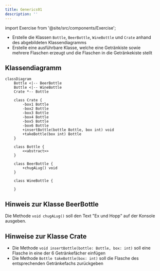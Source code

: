 ```yaml
---
title: Generics01
description: ''
---
```


import Exercise from '@site/src/components/Exercise';

- Erstelle die Klassen `Bottle`, `BeerBottle`, `WineBottle` und `Crate` anhand
  des abgebildeten Klassendiagramms
- Erstelle eine ausführbare Klasse, welche eine Getränkiste sowie mehrere
  Flaschen erzeugt und die Flaschen in die Getränkekiste stellt

## Klassendiagramm
```mermaid
classDiagram
    Bottle <|-- BeerBottle
    Bottle <|-- WineBottle
    Crate *-- Bottle

    class Crate {
        -box1 Bottle
        -box2 Bottle
        -box3 Bottle
        -box4 Bottle
        -box5 Bottle
        -box6 Bottle
        +insertBottle(bottle Bottle, box int) void
        +takeBottle(box int) Bottle
    }

    class Bottle {
        <<abstract>>
    }

    class BeerBottle {
        +chugALug() void
    }

    class WineBottle {

    }
```

## Hinweis zur Klasse BeerBottle
Die Methode `void chugALug()` soll den Text "Ex und Hopp" auf der Konsole ausgeben.

## Hinweise zur Klasse Crate
- Die Methode `void insertBottle(bottle: Bottle, box: int)` soll eine Flasche in eine der 6
  Getränkefächer einfügen
- Die Methode `Bottle takeBottle(box: int)` soll die Flasche des entsprechenden
  Getränkefachs zurückgeben

<Exercise pullRequest="52" branchSuffix="generics/01" />

